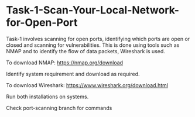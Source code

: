 # Task-1-Scan-Your-Local-Network-for-Open-Port
Task-1 involves scanning for open ports, identifying which ports are open or closed and scanning for vulnerabilities. 
This is done using tools such as NMAP and to identify the flow of data packets, Wireshark is used.


To download NMAP:
https://nmap.org/download

Identify system requirement and download as required. 


To download Wireshark:
https://www.wireshark.org/download.html

Run both installations on systems.

Check port-scanning branch for commands
